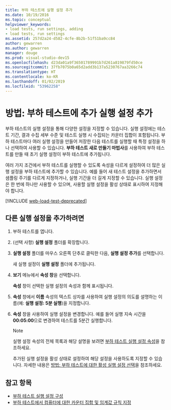 ```yaml
---
title: 부하 테스트에 실행 설정 추가
ms.date: 10/19/2016
ms.topic: conceptual
helpviewer_keywords:
- load tests, run settings, adding
- load tests, run settings
ms.assetid: 257d2a24-d582-4cfe-8b2b-51f51ba9cc84
author: gewarren
ms.author: gewarren
manager: douge
ms.prod: visual-studio-dev15
ms.openlocfilehash: d23da01a9f36501789991b7d261a819879fd50ce
ms.sourcegitcommit: 37fb7075b0a65d2add3b137a5230767aa3266c74
ms.translationtype: HT
ms.contentlocale: ko-KR
ms.lasthandoff: 01/02/2019
ms.locfileid: "53962258"
---
```

# <a name="how-to-add-additional-run-settings-to-a-load-test"></a>방법: 부하 테스트에 추가 실행 설정 추가

부하 테스트의 실행 설정을 통해 다양한 설정을 지정할 수 있습니다. 실행 설정에는 테스트 기간, 결과 수집 세부 수준 및 테스트 실행 시 수집되는 카운터 집합이 포함됩니다. 부하 테스트마다 여러 실행 설정을 만들어 저장한 다음 테스트를 실행할 때 특정 설정을 하나 선택하여 사용할 수 있습니다. **부하 테스트 새로 만들기 마법사**를 사용하여 부하 테스트를 만들 때 초기 실행 설정이 부하 테스트에 추가됩니다.

여러 가지 조건에서 부하 테스트를 실행할 수 있도록 속성을 다르게 설정하여 더 많은 실행 설정을 부하 테스트에 추가할 수 있습니다. 예를 들어 새 테스트 설정을 추가하면서 샘플링 주기를 다르게 지정하거나, 실행 기간을 더 길게 지정할 수 있습니다. 실행 설정은 한 번에 하나만 사용할 수 있으며, 사용할 실행 설정을 활성 상태로 표시하여 지정해야 합니다.

[!INCLUDE [web-load-test-deprecated](includes/web-load-test-deprecated.md)]

## <a name="to-add-another-run-setting"></a>다른 실행 설정을 추가하려면

1.  부하 테스트를 엽니다.

2.  (선택 사항) **실행 설정** 폴더를 확장합니다.

3.  **실행 설정** 폴더를 마우스 오른쪽 단추로 클릭한 다음, **실행 설정 추가**를 선택합니다.

     새 실행 설정이 **실행 설정** 폴더에 추가됩니다.

4.  **보기** 메뉴에서 **속성 창**을 선택합니다.

     **속성** 창이 선택한 실행 설정의 속성과 함께 표시됩니다.

5.  **속성** 창에서 **이름** 속성의 텍스트 상자를 사용하여 실행 설정의 의도를 설명하는 이름(예: **실행 설정: 5분 실행**)을 지정합니다.

6.  **속성** 창을 사용하여 실행 설정을 변경합니다. 예를 들어 실행 지속 시간을 **00:05:00**으로 변경하여 테스트를 5분간 실행합니다.

    > [!NOTE]
    > 실행 설정 속성의 전체 목록과 해당 설명을 보려면 [부하 테스트 실행 설정 속성](../test/load-test-run-settings-properties.md)을 참조하세요.

     추가된 실행 설정을 활성 상태로 설정하여 해당 설정을 사용하도록 지정할 수 있습니다. 자세한 내용은 [방법: 부하 테스트에 대한 활성 실행 설정 선택](../test/how-to-select-the-active-run-setting-for-a-load-test.md)을 참조하세요.

## <a name="see-also"></a>참고 항목

- [부하 테스트 실행 설정 구성](../test/configure-load-test-run-settings.md)
- [부하 테스트에서 컴퓨터에 대한 카운터 집합 및 임계값 규칙 지정](../test/specify-counter-sets-and-threshold-rules-for-load-testing.md)